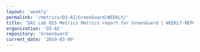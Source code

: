 ```yaml
---
layout: 'weekly'
permalink: '/metrics/D3-AI/GreenGuard/WEEKLY/'
title: 'DAI Lab OSS Metrics Metrics report for GreenGuard | WEEKLY-REPORT-2019-03-09'
organization: 'D3-AI'
repository: 'GreenGuard'
current_date: '2019-03-09'
---
```

